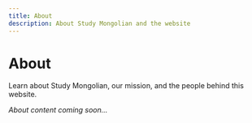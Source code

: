 ```yaml
---
title: About
description: About Study Mongolian and the website
---
```


# About

Learn about Study Mongolian, our mission, and the people behind this website.

*About content coming soon...*